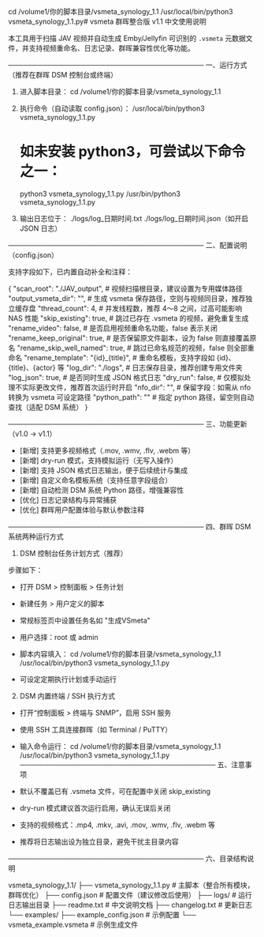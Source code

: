 cd /volume1/你的脚本目录/vsmeta_synology_1.1 /usr/local/bin/python3 vsmeta_synology_1.1.py# vsmeta 群晖整合版 v1.1 中文使用说明

本工具用于扫描 JAV 视频并自动生成 Emby/Jellyfin 可识别的 `.vsmeta` 元数据文件，并支持视频重命名、日志记录、群晖兼容性优化等功能。

────────────────────────────────────────
一、运行方式（推荐在群晖 DSM 控制台或终端）

1. 进入脚本目录：
   cd /volume1/你的脚本目录/vsmeta_synology_1.1

2. 执行命令（自动读取 config.json）：
   /usr/local/bin/python3 vsmeta_synology_1.1.py

   # 如未安装 python3，可尝试以下命令之一：
   python3 vsmeta_synology_1.1.py
   /usr/bin/python3 vsmeta_synology_1.1.py

3. 输出日志位于：
   ./logs/log_日期时间.txt
   ./logs/log_日期时间.json（如开启 JSON 日志）

────────────────────────────────────────
二、配置说明（config.json）

支持字段如下，已内置自动补全和注释：

{
  "scan_root": "./JAV_output",                # 视频扫描根目录，建议设置为专用媒体路径
  "output_vsmeta_dir": "",                    # 生成 vsmeta 保存路径，空则与视频同目录，推荐独立缓存盘
  "thread_count": 4,                          # 并发线程数，推荐 4～8 之间，过高可能影响 NAS 性能
  "skip_existing": true,                      # 跳过已存在 .vsmeta 的视频，避免重复生成
  "rename_video": false,                      # 是否启用视频重命名功能，false 表示关闭
  "rename_keep_original": true,               # 是否保留原文件副本，设为 false 则直接覆盖原名
  "rename_skip_well_named": true,             # 跳过已命名规范的视频，false 则全部重命名
  "rename_template": "{id}_{title}",          # 重命名模板，支持字段如 {id}、{title}、{actor} 等
  "log_dir": "./logs",                        # 日志保存目录，推荐创建专用文件夹
  "log_json": true,                           # 是否同时生成 JSON 格式日志
  "dry_run": false,                           # 仅模拟处理不实际更改文件，推荐首次运行时开启
  "nfo_dir": "",                              # 保留字段：如需从 nfo 转换为 vsmeta 可设定路径
  "python_path": ""                           # 指定 python 路径，留空则自动查找（适配 DSM 系统）
}

────────────────────────────────────────
三、功能更新（v1.0 → v1.1）

- [新增] 支持更多视频格式（.mov, .wmv, .flv, .webm 等）
- [新增] dry-run 模式，支持模拟运行（无写入操作）
- [新增] 支持 JSON 格式日志输出，便于后续统计与集成
- [新增] 自定义命名模板系统（支持任意字段组合）
- [新增] 自动检测 DSM 系统 Python 路径，增强兼容性
- [优化] 日志记录结构与异常捕获
- [优化] 群晖用户配置体验与默认参数注释

────────────────────────────────────────
四、群晖 DSM 系统两种运行方式

1. DSM 控制台任务计划方式（推荐）

步骤如下：
- 打开 DSM > 控制面板 > 任务计划
- 新建任务 > 用户定义的脚本
- 常规标签页中设置任务名如 "生成VSmeta"
- 用户选择：root 或 admin
- 脚本内容填入：
cd /volume1/你的脚本目录/vsmeta_synology_1.1 /usr/local/bin/python3 vsmeta_synology_1.1.py

- 可设定定期执行计划或手动运行

2. DSM 内置终端 / SSH 执行方式

- 打开“控制面板 > 终端与 SNMP”，启用 SSH 服务
- 使用 SSH 工具连接群晖（如 Terminal / PuTTY）
- 输入命令运行：
cd /volume1/你的脚本目录/vsmeta_synology_1.1 /usr/local/bin/python3 vsmeta_synology_1.1.py
────────────────────────────────────────
五、注意事项

- 默认不覆盖已有 .vsmeta 文件，可在配置中关闭 skip_existing
- dry-run 模式建议首次运行启用，确认无误后关闭
- 支持的视频格式：.mp4, .mkv, .avi, .mov, .wmv, .flv, .webm 等
- 推荐将日志输出设为独立目录，避免干扰主目录内容

────────────────────────────────────────
六、目录结构说明

vsmeta_synology_1.1/
├── vsmeta_synology_1.1.py    # 主脚本（整合所有模块，群晖优化）
├── config.json               # 配置文件（建议修改后使用）
├── logs/                     # 运行日志输出目录
├── readme.txt                # 中文说明文档
├── changelog.txt             # 更新日志
└── examples/
  ├── example_config.json   # 示例配置
  └── vsmeta_example.vsmeta # 示例生成文件